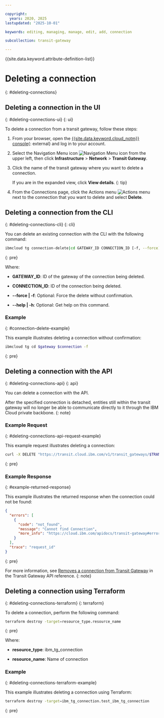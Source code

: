 ```yaml
---

copyright:
  years: 2020, 2025
lastupdated: "2025-10-01"

keywords: editing, managing, manage, edit, add, connection

subcollection: transit-gateway

---
```


{{site.data.keyword.attribute-definition-list}}

# Deleting a connection
{: #deleting-connections}

## Deleting a connection in the UI
{: #deleting-connections-ui}
{: ui}

To delete a connection from a transit gateway, follow these steps:

1. From your browser, open the [{{site.data.keyword.cloud_notm}} console](/login){: external} and log in to your account.
1. Select the Navigation Menu icon ![Navigation Menu icon](../../icons/icon_hamburger.svg) from the upper left, then click **Infrastructure** > **Network** > **Transit Gateway**.
1. Click the name of the transit gateway where you want to delete a connection.

   If you are in the expanded view, click **View details**.
   {: tip}

1. From the Connections page, click the Actions menu ![Actions menu](../../icons/action-menu-icon.svg) next to the connection that you want to delete and select **Delete**.

## Deleting a connection from the CLI
{: #deleting-connections-cli}
{: cli}

You can delete an existing connection with the CLI with the following command:

```sh
ibmcloud tg connection-delete|cd GATEWAY_ID CONNECTION_ID [-f, --force] [-h, --help]
```
{: pre}

Where:

- **GATEWAY_ID**: ID of the gateway of the connection being deleted.

- **CONNECTION_ID**: ID of the connection being deleted.

- **--force | -f**: Optional: Force the delete without confirmation.

- **--help | -h**: Optional: Get help on this command.

### Example
{: #connection-delete-example}

This example illustrates deleting a connection without confirmation:

```sh
ibmcloud tg cd $gateway $connection -f
```
{: pre}

## Deleting a connection with the API
{: #deleting-connections-api}
{: api}

You can delete a connection with the API.

After the specified connection is detached, entities still within the transit gateway will no longer be able to communicate directly to it through the IBM Cloud private backbone.
{: note}

### Example Request
{: #deleting-connections-api-request-example}

This example request illustrates deleting a connection:

```sh
curl -X DELETE "https://transit.cloud.ibm.com/v1/transit_gateways/$TRANSIT_GATEWAY_ID/connections/$CONNECTION_ID?version=2022-02-09" -H "accept: */*"
```
{: pre}

### Example Response
{: #example-returned-response}

This example illustrates the returned response when the connection could not be found:

```json
{
  "errors": [
    {
      "code": "not_found",
      "message": "Cannot find Connection",
      "more_info": "https://cloud.ibm.com/apidocs/transit-gateway#error-handling"
    }
  ],
  "trace": "request_id"
}
```
{: pre}

For more information, see [Removes a connection from Transit Gateway](/apidocs/transit-gateway#delete-transit-gateway-connection) in the Transit Gateway API reference.
{: note}

## Deleting a connection using Terraform
{: #deleting-connections-terraform}
{: terraform}

To delete a connection, perform the following command:

```sh
terraform destroy -target=resource_type.resource_name
```
{: pre}

Where:

- **resource_type**: ibm_tg_connection

- **resource_name**: Name of connection

### Example
{: #deleting-connections-terraform-example}

This example illustrates deleting a connection using Terraform:

```sh
terraform destroy -target=ibm_tg_connection.test_ibm_tg_connection
```
{: pre}
